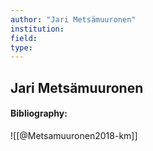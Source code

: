 ```yaml
---
author: "Jari Metsämuuronen"
institution:
field:
type:
---
```


## Jari Metsämuuronen
#### Bibliography:

![[@Metsamuuronen2018-km]]